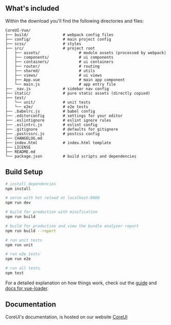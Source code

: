 ## What's included

Within the download you'll find the following directories and files:

```
CoreUI-Vue/
├── build/               # webpack config files
├── config/              # main project config
├── scss/                # styles
├── src/                 # project root
│   ├── assets/                 # module assets (processed by webpack)
│   ├── components/             # ui components
│   ├── containers/             # ui containers
│   ├── router/                 # routing
│   ├── shared/                 # utils
│   ├── views/                  # ui views
│   ├── App.vue                 # main app component
│   └── main.js                 # app entry file
├── _nav.js              # sidebar nav config
├── static/              # pure static assets (directly copied)
├── test/
│   └── unit/            # unit tests
│   └── e2e/             # e2e tests
├── .babelrc.js          # babel config
├── .editorconfig        # settings for your editor
├── .eslintignore        # eslint ignore rules
├── .eslintrc.js         # eslint config
├── .gitignore           # defaults for gitignore
├── .postcssrc.js        # postcss config
├── CHANGELOG.md
├── index.html           # index.html template
├── LICENSE
├── README.md
└── package.json         # build scripts and dependencies
```

## Build Setup

```bash
# install dependencies
npm install

# serve with hot reload at localhost:8080
npm run dev

# build for production with minification
npm run build

# build for production and view the bundle analyzer report
npm run build --report

# run unit tests
npm run unit

# run e2e tests
npm run e2e

# run all tests
npm test
```

For a detailed explanation on how things work, check out the [guide](http://vuejs-templates.github.io/webpack/) and [docs for vue-loader](http://vuejs.github.io/vue-loader).

## Documentation

CoreUI's documentation, is hosted on our website [CoreUI](http://coreui.io/)
